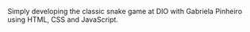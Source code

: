 Simply developing the classic snake game at DIO with Gabriela Pinheiro using HTML, CSS and JavaScript.